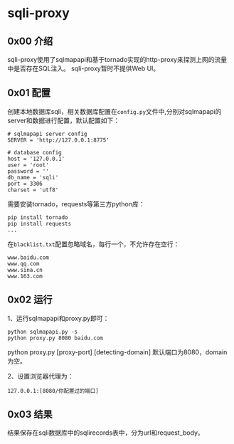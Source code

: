 # sqli-proxy

## 0x00 介绍

sqli-proxy使用了sqlmapapi和基于tornado实现的http-proxy来探测上网的流量中是否存在SQL注入。
sqli-proxy暂时不提供Web UI。

## 0x01 配置

创建本地数据库sqli，相关数据库配置在`config.py`文件中,分别对sqlmapapi的server和数据进行配置，默认配置如下：
```
# sqlmapapi server config
SERVER = 'http://127.0.0.1:8775'

# database config
host = '127.0.0.1' 
user = 'root' 
password = ''
db_name = 'sqli'
port = 3306
charset = 'utf8'
```
需要安装tornado，requests等第三方python库：
```
pip install tornado
pip install requests
...
```
在`blacklist.txt`配置忽略域名，每行一个，不允许存在空行：
```
www.baidu.com
www.qq.com
www.sina.cn
www.163.com
```

## 0x02 运行

1、运行sqlmapapi和proxy.py即可：
```
python sqlmapapi.py -s
python proxy.py 8080 baidu.com
```
python proxy.py [proxy-port] [detecting-domain]
默认端口为8080，domain为空。

2、设置浏览器代理为：
```
127.0.0.1:[8080/你配置过的端口]
```

## 0x03 结果

结果保存在sqli数据库中的sqlirecords表中，分为url和request_body。
